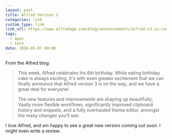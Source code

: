 ```yaml
---
layout: post
title: Alfred Version 3
categories: link
custom_type: link
link_url: https://www.alfredapp.com/blog/announcements/alfred-v3-is-coming/
tags:
  - apps
  - tech
date: 2016-03-07 09:00
---
```

From the Alfred blog:

>This week, Alfred celebrates his 6th birthday. While eating birthday cake is always exciting, it's with even greater excitement that we can finally announce that Alfred version 3 is on the way, and we have a great deal for everyone!
>
>The new features and improvements are shaping up beautifully; Vastly more flexible workflows, significantly improved clipboard history and snippets, and a fully overhauled theme editor, amongst the many changes you'll see.

I love Alfred, and am happy to see a great new version coming out soon. I might even write a review.
